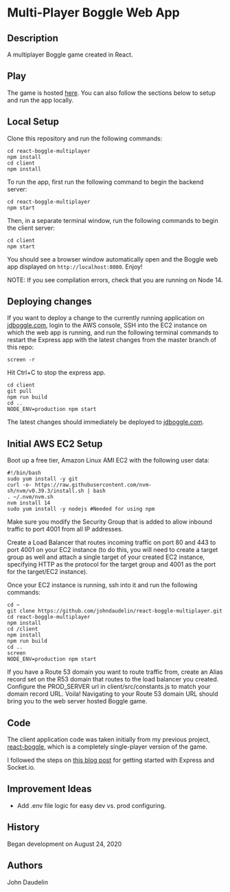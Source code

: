 # Multi-Player Boggle Web App

## Description

A multiplayer Boggle game created in React.

## Play

The game is hosted [here](http://jdboggle.com). You can also follow the sections below to setup and run the app locally.

## Local Setup

Clone this repository and run the following commands:

    cd react-boggle-multiplayer
    npm install
    cd client
    npm install

To run the app, first run the following command to begin the backend server:

    cd react-boggle-multiplayer
    npm start

Then, in a separate terminal window, run the following commands to begin the client server:

    cd client
    npm start

You should see a browser window automatically open and the Boggle web app displayed on `http://localhost:8080`. Enjoy!

NOTE: If you see compilation errors, check that you are running on Node 14.

## Deploying changes

If you want to deploy a change to the currently running application on [jdboggle.com](http://jdboggle.com), login to the AWS console, SSH into the EC2 instance on which the web app is running, and run the following terminal commands to restart the Express app with the latest changes from the master branch of this repo:

```console
screen -r
```

Hit Ctrl+C to stop the express app.

```console
cd client
git pull
npm run build
cd ..
NODE_ENV=production npm start
```

The latest changes should immediately be deployed to [jdboggle.com](http://jdboggle.com).

## Initial AWS EC2 Setup

Boot up a free tier, Amazon Linux AMI EC2 with the following user data:

```
#!/bin/bash
sudo yum install -y git
curl -o- https://raw.githubusercontent.com/nvm-sh/nvm/v0.39.3/install.sh | bash
. ~/.nvm/nvm.sh
nvm install 14
sudo yum install -y nodejs #Needed for using npm
```

Make sure you modify the Security Group that is added to allow inbound traffic to port 4001 from all IP addresses.

Create a Load Balancer that routes incoming traffic on port 80 and 443 to port 4001 on your EC2 instance (to do this, you will need to create a target group as well and attach a single target of your created EC2 instance, specifying HTTP as the protocol for the target group and 4001 as the port for the target/EC2 instance).

Once your EC2 instance is running, ssh into it and run the following commands:

```
cd ~
git clone https://github.com/johndaudelin/react-boggle-multiplayer.git
cd react-boggle-multiplayer
npm install
cd /client
npm install
npm run build
cd ..
screen
NODE_ENV=production npm start
```

If you have a Route 53 domain you want to route traffic from, create an Alias record set on the R53 domain that routes to the load balancer you created. Configure the PROD_SERVER url in client/src/constants.js to match your domain record URL. Voila! Navigating to your Route 53 domain URL should bring you to the web server hosted Boggle game.

## Code

The client application code was taken initially from my previous project, [react-boggle](https://github.com/Cowboy46/react-boggle), which is a completely single-player version of the game.

I followed the steps on [this blog post](https://www.valentinog.com/blog/socket-react/#socketio-react-and-nodejs-hands-on) for getting started with Express and Socket.io.

## Improvement Ideas

- Add .env file logic for easy dev vs. prod configuring.

## History

Began development on August 24, 2020

## Authors

John Daudelin
